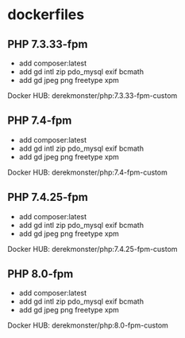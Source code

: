# dockerfiles

## PHP 7.3.33-fpm

* add composer:latest
* add gd intl zip pdo_mysql exif bcmath
* add gd jpeg png freetype xpm

Docker HUB: derekmonster/php:7.3.33-fpm-custom

## PHP 7.4-fpm

* add composer:latest
* add gd intl zip pdo_mysql exif bcmath
* add gd jpeg png freetype xpm

Docker HUB: derekmonster/php:7.4-fpm-custom

## PHP 7.4.25-fpm

* add composer:latest
* add gd intl zip pdo_mysql exif bcmath
* add gd jpeg png freetype xpm

Docker HUB: derekmonster/php:7.4.25-fpm-custom

## PHP 8.0-fpm

* add composer:latest
* add gd intl zip pdo_mysql exif bcmath
* add gd jpeg png freetype xpm

Docker HUB: derekmonster/php:8.0-fpm-custom
